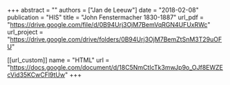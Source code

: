 +++
abstract = ""
authors = ["Jan de Leeuw"]
date = "2018-02-08"
publication = "HIS"
title = "John Fenstermacher 1830-1887"
url_pdf = "https://drive.google.com/file/d/0B94Urj3OjM7BemVqRGN4UFUxRWc"
url_project = "https://drive.google.com/drive/folders/0B94Urj3OjM7BemZtSnM3T29uOFU"


[[url_custom]]
name = "HTML"
url = "https://docs.google.com/document/d/18C5NmCtIcTk3mwJp9o_OJf8EWZEcVid35KCwCFl9tUw"
+++

